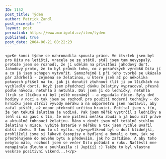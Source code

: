 ```yaml
---
ID: 1152
post_title: Týden
author: Patrick Zandl
post_excerpt: ""
layout: post
permalink: https://www.marigold.cz/item/tyden
published: true
post_date: 2004-06-21 08:22:23
---
```

	<p>Ke konci týdne se nahromadila spousta práce. Ve čtvrtek jsem byl pro Ditu na letišti, vracela se ze států, stál jsem tam nevyspalý, protože jsem se rozhodl, že jí udělám na přivítání jahodový dort. Jahodový proto, že to byl průnik toho, co z pekařských výrobků Dita jí a co já jsem schopen vytvořit. Samozřejmě i při jeho tvorbě se ukázalo pár zádrhelů - zejména se želatinou, u které jsem až po několika pokusech přišel na to, jak ji donutit ztuhnout (lít ji po lžičkách na vychladlý dort). Když jsem předchozí dávku želatiny vypracoval přesně podle návodu, netuhla a netuhla. Dal jsem ji do ledničky, netuhla (trik se lžičkou mi byl ještě neznámý) - a vypadala řídce. Byly dvě hodiny v noci a tak jsem se rozhodl pro použití moderní techniky - do hrníčku jsem strčil vývody měřáku a na odpormetru jsem nastavil, aby začal pištět, až odpor překročí určitou hranici. Počítal jsem s tím, že jen tekutá želatina je vodivá. Pak jsem měřák vystrčil z ledničky a lehl si na gauč s tím, že mne pištění měřáku zbudí a já budu mít právě a aktuálně tuhnoucí želatinu. Ráno v devět jsem měl totálně stuhlou želatinu v misce, vybité baterie v měřáku a tak jsem rychle uvařil další dávku. S tou to už vyšlo. </p><p>Víkend byl o dost klidnější, prohlíželi jsme si lákavé časopisy o bydlení a dumali o tom, jak se přestěhujeme do nového bytu a především, jak ho zařídíme. A aby toho nebylo málo, rozhodl jsem se večer Ditu požádat o ruku. Naštěstí mne nenapínala dlouho a souhlasila :) Jupíííí :) Takže to byl vlastne veskrze positivní víkend...!</p>